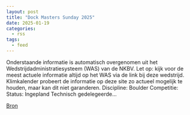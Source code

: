```yaml
---
layout: post
title: "Dock Masters Sunday 2025"
date: 2025-01-19
categories: 
  - rss
tags: 
  - feed
---
```


<p>Onderstaande informatie is automatisch overgenomen uit het Wedstrijdadministratiesysteem (WAS) van de NKBV. Let op: kijk voor de meest actuele informatie altijd op het WAS via de link bij deze wedstrijd. Klimkalender probeert de informatie op deze site zo actueel mogelijk te houden, maar kan dit niet garanderen. Discipline: Boulder Competitie: Status: Ingepland Technisch gedelegeerde&hellip;</p>
<p><a href="https://www.klimkalender.nl/comp/dock-masters-sunday-2025/" rel="noopener noreferrer" target="_blank">Bron</a></p>
